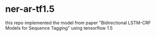 # ner-ar-tf1.5
this repo implemented the model from paper "Bidirectional LSTM-CRF Models for Sequence Tagging" using tensorflow 1.5 
